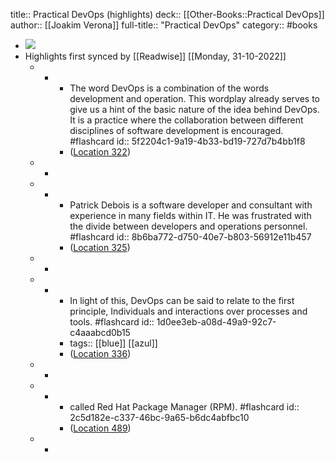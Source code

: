 title:: Practical DevOps (highlights)
deck:: [[Other-Books::Practical DevOps]]
author:: [[Joakim Verona]]
full-title:: "Practical DevOps"
category:: #books

- ![](https://images-na.ssl-images-amazon.com/images/I/51-lY0PtmnL._SL200_.jpg)
- Highlights first synced by [[Readwise]] [[Monday, 31-10-2022]]
	- -
		- The word DevOps is a combination of the words development and operation. This wordplay already serves to give us a hint of the basic nature of the idea behind DevOps. It is a practice where the collaboration between different disciplines of software development is encouraged. #flashcard
		  id:: 5f2204c1-9a19-4b33-bd19-727d7b4bb1f8
		- ([Location 322](https://readwise.io/to_kindle?action=open&asin=B07BJKRXXK&location=322))
	- -
	- -
		- Patrick Debois is a software developer and consultant with experience in many fields within IT. He was frustrated with the divide between developers and operations personnel. #flashcard
		  id:: 8b6ba772-d750-40e7-b803-56912e11b457
		- ([Location 325](https://readwise.io/to_kindle?action=open&asin=B07BJKRXXK&location=325))
	- -
	- -
		- In light of this, DevOps can be said to relate to the first principle, Individuals and interactions over processes and tools. #flashcard
		  id:: 1d0ee3eb-a08d-49a9-92c7-c4aaabcd0b15
		- tags:: [[blue]] [[azul]]
		- ([Location 336](https://readwise.io/to_kindle?action=open&asin=B07BJKRXXK&location=336))
	- -
	- -
		- called Red Hat Package Manager (RPM). #flashcard
		  id:: 2c5d182e-c337-46bc-9a65-b6dc4abfbc10
		- ([Location 489](https://readwise.io/to_kindle?action=open&asin=B07BJKRXXK&location=489))
	- -